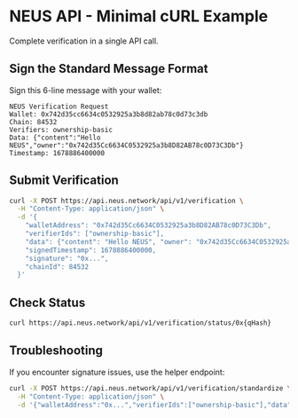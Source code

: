 # NEUS API - Minimal cURL Example

Complete verification in a single API call.

## Sign the Standard Message Format

Sign this 6-line message with your wallet:

```
NEUS Verification Request
Wallet: 0x742d35cc6634c0532925a3b8d82ab78c0d73c3db
Chain: 84532
Verifiers: ownership-basic
Data: {"content":"Hello NEUS","owner":"0x742d35Cc6634C0532925a3b8D82AB78c0D73C3Db"}
Timestamp: 1678886400000
```

## Submit Verification

```bash
curl -X POST https://api.neus.network/api/v1/verification \
  -H "Content-Type: application/json" \
  -d '{
    "walletAddress": "0x742d35Cc6634C0532925a3b8D82AB78c0D73C3Db",
    "verifierIds": ["ownership-basic"],
    "data": {"content": "Hello NEUS", "owner": "0x742d35Cc6634C0532925a3b8D82AB78c0D73C3Db"},
    "signedTimestamp": 1678886400000,
    "signature": "0x...",
    "chainId": 84532
  }'
```

## Check Status

```bash
curl https://api.neus.network/api/v1/verification/status/0x{qHash}
```

## Troubleshooting

If you encounter signature issues, use the helper endpoint:

```bash
curl -X POST https://api.neus.network/api/v1/verification/standardize \
  -H "Content-Type: application/json" \
  -d '{"walletAddress":"0x...","verifierIds":["ownership-basic"],"data":{"content":"Hello"},"signedTimestamp":1678886400000}'
```